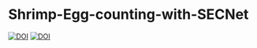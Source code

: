 # Shrimp-Egg-counting-with-SECNet
<a href="https://zenodo.org/badge/latestdoi/291200695"><img src="https://zenodo.org/badge/291200695.svg" alt="DOI"></a>
[![DOI](https://zenodo.org/badge/291200695.svg)](https://zenodo.org/badge/latestdoi/291200695)
